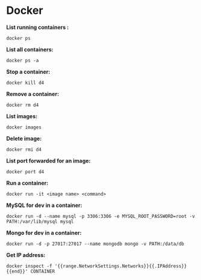 # Docker

**List running containers :**
```
docker ps
```

**List all containers:**
```
docker ps -a
```

**Stop a container:**
```
docker kill d4
```

**Remove a container:**
```
docker rm d4
```

**List images:**
```
docker images
```

**Delete image:**
```
docker rmi d4
```

**List port forwarded for an image:**
```
docker port d4
```

**Run a container:**
```
docker run -it <image name> <command>
```

**MySQL for dev in a container:**
```
docker run -d --name mysql -p 3306:3306 -e MYSQL_ROOT_PASSWORD=root -v PATH:/var/lib/mysql mysql
```

**Mongo for dev in a container:**
```
docker run -d -p 27017:27017 --name mongodb mongo -v PATH:/data/db
```

**Get IP address:**
```
docker inspect -f '{{range.NetworkSettings.Networks}}{{.IPAddress}}{{end}}' CONTAINER
```
